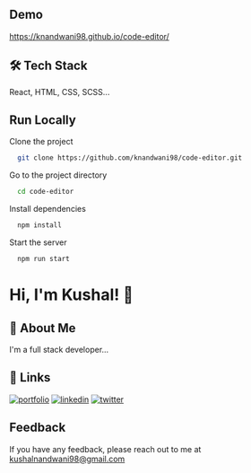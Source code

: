 ## Demo

https://knandwani98.github.io/code-editor/

## 🛠 Tech Stack

React, HTML, CSS, SCSS...

## Run Locally

Clone the project

```bash
  git clone https://github.com/knandwani98/code-editor.git
```

Go to the project directory

```bash
  cd code-editor
```

Install dependencies

```bash
  npm install
```

Start the server

```bash
  npm run start
```

# Hi, I'm Kushal! 👋

## 🚀 About Me

I'm a full stack developer...

## 🔗 Links

[![portfolio](https://img.shields.io/badge/my_portfolio-000?style=for-the-badge&logo=ko-fi&logoColor=white)](https://kushal-nandwani.vercel.app)
[![linkedin](https://img.shields.io/badge/linkedin-0A66C2?style=for-the-badge&logo=linkedin&logoColor=white)](https://www.linkedin.com/in/kushal-nandwani-303003153/)
[![twitter](https://img.shields.io/badge/twitter-1DA1F2?style=for-the-badge&logo=twitter&logoColor=white)](https://twitter.com/knandwani98)

## Feedback

If you have any feedback, please reach out to me at kushalnandwani98@gmail.com
